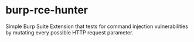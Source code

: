 # burp-rce-hunter
Simple Burp Suite Extension that tests for command injection vulnerabilities by mutating every possible HTTP request parameter.
